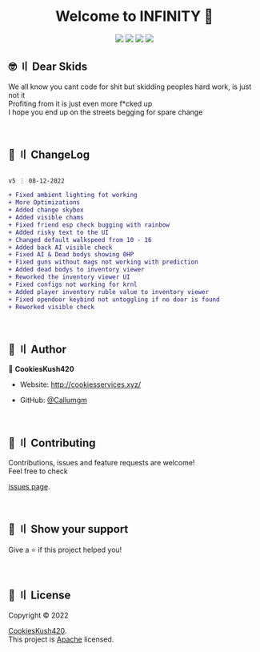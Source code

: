 <h1 align="center">Welcome to INFINITY 👋</h1>



<p align="center">

  <img src="https://img.shields.io/badge/version-5-blue.svg?cacheSeconds=2592000" >

  <img src="https://img.shields.io/badge/Maintained%3F-yes-green.svg" >

  <img src="https://img.shields.io/badge/license-Apache-yellow.svg" >

  <img src="https://img.shields.io/github/last-commit/Callumgm/INFINITY">


</p>


## <a id="skids"></a>🤓 〢 Dear Skids
We all know you cant code for shit but skidding peoples hard work, is just not it \
Profiting from it is just even more f\*cked up \
I hope you end up on the streets begging for spare change

<br>


## 💭 〢 ChangeLog

```diff

v5 ⋮ 08-12-2022

+ Fixed ambient lighting fot working
+ More Optimizations
+ Added change skybox
+ Added visible chams
+ Fixed friend esp check bugging with rainbow
+ Added risky text to the UI
+ Changed default walkspeed from 10 - 16
+ Added back AI visible check
+ Fixed AI & Dead bodys showing 0HP
+ Fixed guns without mags not working with prediction
+ Added dead bodys to inventory viewer
+ Reworked the inventory viewer UI
+ Fixed configs not working for krnl
+ Added player inventory ruble value to inventory viewer
+ Fixed opendoor keybind not untoggling if no door is found
+ Reworked visible check
```

<br>

## 👤 〢 Author

 👤 **CookiesKush420**  

- Website: http://cookiesservices.xyz/  

- GitHub: [@Callumgm](https://github.com/Callumgm)    



<br>

## 🤝 〢 Contributing

Contributions, issues and feature requests are welcome!<br />Feel free to check

[issues page](https://github.com/Callumgm/Clean-GUI-Template/issues).  



<br>

## 🌟 〢 Show your support

Give a ⭐️ if this project helped you! 


<br>


## 📝 〢 License

 Copyright © 2022

[CookiesKush420](https://github.com/Callumgm).<br />  This project is [Apache](https://github.com/Callumgm/INFINITY/blob/master/LICENCE) licensed. 




